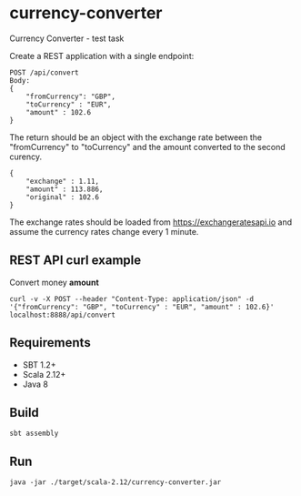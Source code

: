 # currency-converter #

Currency Converter - test task

Create a REST application with a single endpoint:

    POST /api/convert
    Body:
    {
        "fromCurrency": "GBP",
        "toCurrency" : "EUR",
        "amount" : 102.6
    }

The return should be an object with the exchange rate between the "fromCurrency" to "toCurrency" 
and the amount converted to the second curency.

    {
        "exchange" : 1.11,
        "amount" : 113.886,
        "original" : 102.6
    }

The exchange rates should be loaded from https://exchangeratesapi.io 
and assume the currency rates change every 1 minute.

## REST API curl example ##

Convert money **amount**

    curl -v -X POST --header "Content-Type: application/json" -d '{"fromCurrency": "GBP", "toCurrency" : "EUR", "amount" : 102.6}' localhost:8888/api/convert

## Requirements ##

* SBT 1.2+
* Scala 2.12+
* Java 8

## Build ##

    sbt assembly

## Run ##

    java -jar ./target/scala-2.12/currency-converter.jar